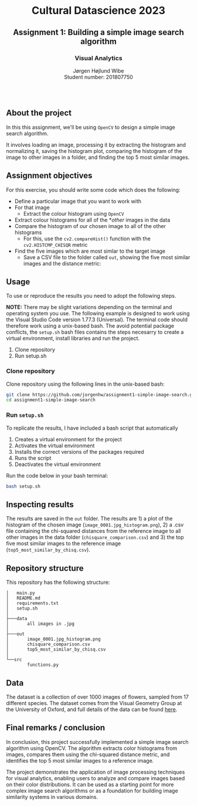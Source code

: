 <!-- PROJECT LOGO -->
<br />
<p align="center">
  <h1 align="center">Cultural Datascience 2023</h1> 
  <h2 align="center">Assignment 1: Building a simple image search algorithm</h2> 
  <h3 align="center">Visual Analytics</h3> 


  <p align="center">
    Jørgen Højlund Wibe<br>
    Student number: 201807750
  </p>
</p>
<br><br>

<!-- ABOUT THE PROJECT -->
## About the project
In this this assignment, we'll be using ```OpenCV``` to design a simple image search algorithm.

It involves loading an image, processing it by extracting the histogram and normalizing it, saving the histogram plot, comparing the histogram of the image to other images in a folder, and finding the top 5 most similar images.

## Assignment objectives
For this exercise, you should write some code which does the following:

- Define a particular image that you want to work with
- For that image
  - Extract the colour histogram using ```OpenCV```
- Extract colour histograms for all of the **other* images in the data
- Compare the histogram of our chosen image to all of the other histograms 
  - For this, use the ```cv2.compareHist()``` function with the ```cv2.HISTCMP_CHISQR``` metric
- Find the five images which are most simlar to the target image
  - Save a CSV file to the folder called ```out```, showing the five most similar images and the distance metric:


<!-- USAGE -->
## Usage

To use or reproduce the results you need to adopt the following steps.

**NOTE:** There may be slight variations depending on the terminal and operating system you use. The following example is designed to work using the Visual Studio Code version 1.77.3 (Universal). The terminal code should therefore work using a unix-based bash. The avoid potential package conflicts, the ```setup.sh``` bash files contains the steps necesarry to create a virtual environment, install libraries and run the project.

1. Clone repository
2. Run setup.sh
   

### Clone repository

Clone repository using the following lines in the unix-based bash:

```bash
git clone https://github.com/jorgenhw/assignment1-simple-image-search.git
cd assignment1-simple-image-search
```

### Run ```setup.sh```

To replicate the results, I have included a bash script that automatically 

1. Creates a virtual environment for the project
2. Activates the virtual environment
3. Installs the correct versions of the packages required
4. Runs the script
5. Deactivates the virtual environment

Run the code below in your bash terminal:

```bash
bash setup.sh
```

## Inspecting results

The results are saved in the ```out``` folder. The results are 1) a plot of the histogram of the chosen image (```image_0001.jpg_histogram.png```), 2) a .csv file containing the chi-squared distances from the reference image to all other images in the data folder (```chisquare_comparison.csv```) and 3) the top five most similar images to the reference image (```top5_most_similar_by_chisq.csv```).

<!-- REPOSITORY STRUCTURE -->
## Repository structure

This repository has the following structure:
```
│   main.py
│   README.md
│   requirements.txt
│   setup.sh
│
├───data
│       all images in .jpg
│
├───out
│       image_0001.jpg_histogram.png
│       chisquare_comparison.csv
│       top5_most_similar_by_chisq.csv
│
└──src
        functions.py
```

<!-- ABOUT THE DATA -->
## Data
The dataset is a collection of over 1000 images of flowers, sampled from 17 different species. The dataset comes from the Visual Geometry Group at the University of Oxford, and full details of the data can be found [here](https://www.robots.ox.ac.uk/~vgg/data/flowers/17/).

## Final remarks / conclusion
In conclusion, this project successfully implemented a simple image search algorithm using OpenCV. The algorithm extracts color histograms from images, compares them using the chi-squared distance metric, and identifies the top 5 most similar images to a reference image.

The project demonstrates the application of image processing techniques for visual analytics, enabling users to analyze and compare images based on their color distributions. It can be used as a starting point for more complex image search algorithms or as a foundation for building image similarity systems in various domains.
